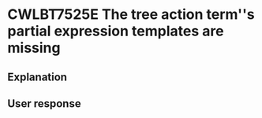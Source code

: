 # CWLBT7525E The tree action term''s partial expression templates are missing

## Explanation

## User response